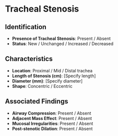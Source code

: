 
# Tracheal Stenosis

## **Identification**

- **Presence of Tracheal Stenosis**: Present / Absent
- **Status**: New / Unchanged / Increased / Decreased

## **Characteristics**

- **Location**: Proximal / Mid / Distal trachea
- **Length of Stenosis (cm)**: [Specify length]
- **Diameter (mm)**: [Specify diameter]
- **Shape**: Concentric / Eccentric

## **Associated Findings**

- **Airway Compression**: Present / Absent
- **Adjacent Mass Effect**: Present / Absent
- **Mucosal Irregularities**: Present / Absent
- **Post-stenotic Dilation**: Present / Absent
